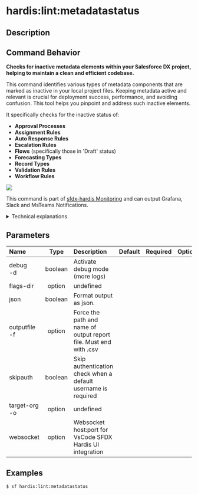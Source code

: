 <!-- This file has been generated with command 'sf hardis:doc:plugin:generate'. Please do not update it manually or it may be overwritten -->
# hardis:lint:metadatastatus

## Description


## Command Behavior

**Checks for inactive metadata elements within your Salesforce DX project, helping to maintain a clean and efficient codebase.**

This command identifies various types of metadata components that are marked as inactive in your local project files. Keeping metadata active and relevant is crucial for deployment success, performance, and avoiding confusion. This tool helps you pinpoint and address such inactive elements.

It specifically checks for the inactive status of:

- **Approval Processes**
- **Assignment Rules**
- **Auto Response Rules**
- **Escalation Rules**
- **Flows** (specifically those in 'Draft' status)
- **Forecasting Types**
- **Record Types**
- **Validation Rules**
- **Workflow Rules**

![](https://github.com/hardisgroupcom/sfdx-hardis/raw/main/docs/assets/images/detect-inactive-metadata.gif)

This command is part of [sfdx-hardis Monitoring](https://sfdx-hardis.cloudity.com/salesforce-monitoring-inactive-metadata/) and can output Grafana, Slack and MsTeams Notifications.

<details markdown="1">
<summary>Technical explanations</summary>

The command's technical implementation involves:

- **File Discovery:** It uses `glob` patterns (e.g., `**/flows/**/*.flow-meta.xml`, `**/objects/**/validationRules/*.validationRule-meta.xml`) to locate relevant metadata files within your project.
- **XML Parsing:** For each identified metadata file, it reads the XML content and parses it to extract the `active` or `status` flag (e.g., `<active>false</active>`, `<status>Draft</status>`).
- **Status Verification:** It checks the value of these flags to determine if the metadata component is inactive.
- **Data Aggregation:** All detected inactive items are collected into a list, including their type, name, and a severity level.
- **Report Generation:** It generates a CSV report (`lint-metadatastatus.csv`) containing details of all inactive metadata elements, which can be used for further analysis or record-keeping.
- **Notification Integration:** It integrates with the `NotifProvider` to send notifications (e.g., to Slack, MS Teams, Grafana) about the presence and count of inactive metadata, making it suitable for automated monitoring in CI/CD pipelines.
- **Error Handling:** It includes basic error handling for file operations and ensures that the process continues even if some files cannot be read.
</details>


## Parameters

|Name|Type|Description|Default|Required|Options|
|:---|:--:|:----------|:-----:|:------:|:-----:|
|debug<br/>-d|boolean|Activate debug mode (more logs)||||
|flags-dir|option|undefined||||
|json|boolean|Format output as json.||||
|outputfile<br/>-f|option|Force the path and name of output report file. Must end with .csv||||
|skipauth|boolean|Skip authentication check when a default username is required||||
|target-org<br/>-o|option|undefined||||
|websocket|option|Websocket host:port for VsCode SFDX Hardis UI integration||||

## Examples

```shell
$ sf hardis:lint:metadatastatus
```


